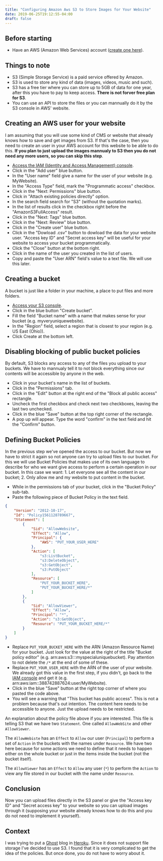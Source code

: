 ```yaml
---
title: "Configuring Amazon Aws S3 to Store Images for Your Website"
date: 2019-06-25T19:12:55-04:00
draft: false
---
```


## Before starting

- Have an AWS (Amazon Web Services) account ([create one here](https://portal.aws.amazon.com/billing/signup#/start)).

## Things to note

- S3 (Simple Storage Service) is a paid service offered by Amazon.
- S3 is used to store any kind of data (images, videos, music and such).
- S3 has a free tier where you can store up to 5GB of data for one year, after this you have to pay to keep access. **There is not forver free plan for S3**.
- You can use an API to store the files or you can mannually do it by the S3 console in AWS' website.

## Creating an AWS user for your website

I am assuming that you will use some kind of CMS or website that already knows how to save and get images from S3. If that's the case, then you need to create an user in your AWS account for this website to be able to do this. **If you plan to just upload the images mannualy to S3 then you do not need any more users, so you can skip this step**.

- [Access the IAM (Identity and Access Management) console](https://console.aws.amazon.com/iam/home).
- Click in the "Add user" blue button.
- In the "User name" field give a name for the user of your website (e.g. MyWebsite).
- In the "Access Type" field, mark the "Programmatic access" checkbox.
- Click in the "Next: Permissions" blue button.
- Click in "Attach existing policies directly" option.
- In the search field search for "S3" (without the quotation marks).
- In the list of results click in the checkbox right before the "AmazonS3FullAccess" result.
- Click in the "Next: Tags" blue button.
- Click in the "Next: Review" blue button.
- Click in the "Create user" blue button.
- Click in the "Dowload .csv" button to dowload the data for your website user. "Access key ID" and "Secret access key" will be useful for your website to access your bucket programmatically.
- Click the "Close" button at the bottom right.
- Click in the name of the user you created in the list of users.
- Copy and paste the "User ARN" field's value to a text file. We will use this later.

## Creating a bucket

A bucket is just like a folder in your machine, a place to put files and more folders.

- [Access your S3 console](https://s3.console.aws.amazon.com/s3/home).
- Click in the blue button "Create bucket".
- Fill the field "Bucket name" with a name that makes sense for your bucket (e.g. myveryuniquewebsite).
- In the "Region" field, select a region that is closest to your region (e.g. US East (Ohio)).
- Click Create at the bottom left.

## Disabling blocking of public bucket policies

By default, S3 blocks any access to any of the files you upload to your buckets. We have to mannualy tell it to not block everything since our contents will be accessible by anyone in the web.

- Click in your bucket's name in the list of buckets.
- Click in the "Permissions" tab.
- Click in the "Edit" button at the right end of the "Block all public access" rectangle.
- Uncheck the first checkbox and check next two checkboxes, leaving the last two unchecked.
- Click in the blue "Save" button at the top right corner of the rectangle.
- A pop up will appear. Type the word "confirm" in the text field and hit the "Confirm" button.

## Defining Bucket Policies

In the previous step we've opened the access to our bucket. But now we have to strict it again so not anyone can try to upload files to our bucket. For this we will use Bucket Policies that makes use of its own language to describe for who we want give access to perform a certain operation in our bucket. In this case we want: 1. Let everyone see all the content in our bucket; 2. Only allow me and my website to put content in the bucket.

- While in the permissions tab of your bucket, click in the "Bucket Policy" sub-tab.
- Paste the following piece of Bucket Policy in the text field.

````json
{
    "Version": "2012-10-17",
    "Id": "Policy1561128789667",
    "Statement": [
        {
            "Sid": "AllowWebsite",
            "Effect": "Allow",
            "Principal": {
                "AWS": "PUT_YOUR_USER_HERE"
            },
            "Action": [
                "s3:ListBucket",
                "s3:DeleteObject",
                "s3:GetObject",
                "s3:PutObject"
            ],
            "Resource": [
                "PUT_YOUR_BUCKET_HERE",
                "PUT_YOUR_BUCKET_HERE/*"
            ]
        },
        {
            "Sid": "AllowViewer",
            "Effect": "Allow",
            "Principal": "*",
            "Action": "s3:GetObject",
            "Resource": "PUT_YOUR_BUCKET_HERE/*"
        }
    ]
}
````
- Replace ``PUT_YOUR_BUCKET_HERE`` with the ARN (Amazon Resource Name) for your bucket. Just look for the value at the right of the title "Bucket policy editor" (e.g. arn:aws:s3:::myspecialuniquebucket). Pay attention to not delete the ``/*`` at the end of some of these.
- Replace ``PUT_YOUR_USER_HERE`` with the ARN of the user of your website. We already got this value in the first step, if you didn't, go back to the [IAM console](https://console.aws.amazon.com/iam/home) and get it (e.g. arn:aws:iam::388742887624:user/MyWebsite).
- Click in the blue "Save" button at the right top corner of where you pasted the code above.
- You will see a warning that "This bucket has public access". This is not a problem because that's out intention. The content here needs to be accessible to anyone. Just the upload needs to be restricted.

An explanation about the policy file above if you are interested. This file is telling S3 that we have two ``Statement``. One called ``AllowWebSite`` and other ``AllowViewer``. 

The ``AllowWebiste`` has an ``Effect`` to ``Allow`` our user (``Principal``) to perform a set of ``Action`` in the buckets with the names under ``Resource``. We have two here because for some actions we need to define that it needs to happen either on the whole bucket or just in the items inside the bucket (not the bucket itself).

The ``AllowViewer`` has an ``Effect`` to ``Allow`` any user (``*``) to perform the ``Action`` to view any file stored in our bucket with the name under ``Resource``.

## Conclusion

Now you can upload files directly in the S3 panel or give the "Access key ID" and "Secret access key" to your website so you can upload images through it (supposing your website already knows how to do this and you do not need to implement it yourself).

## Context

I was trying to put a [Ghost](https://ghost.org/) blog in [Heroku](https://heroku.com/). Since it does not support file storage I've decided to use S3. I found that it is very complicated to get the idea of the policies. But once done, you do not have to worry about it.